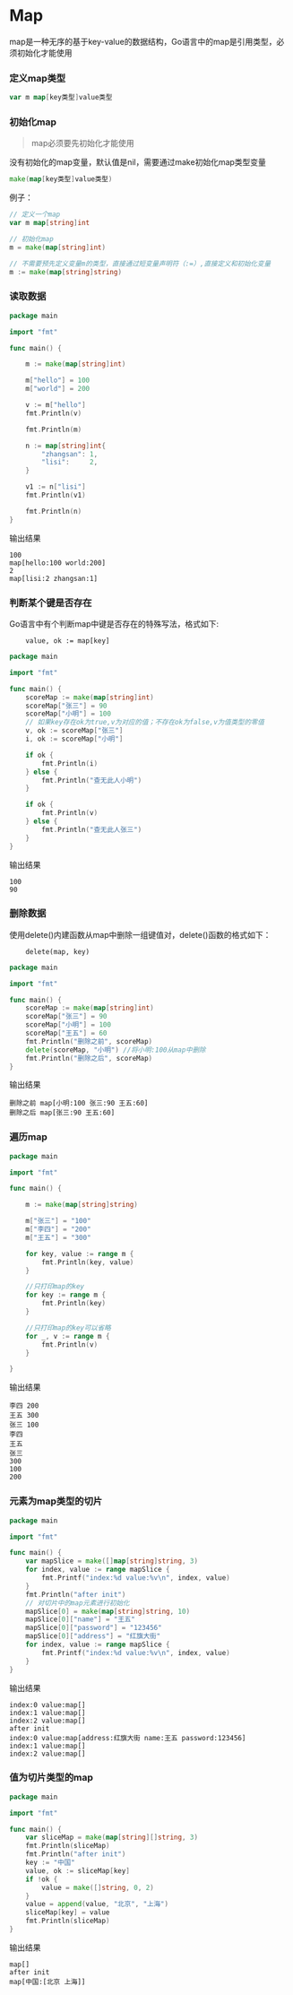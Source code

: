 # Map

map是一种无序的基于key-value的数据结构，Go语言中的map是引用类型，必须初始化才能使用

### 定义map类型

```go
var m map[key类型]value类型
```

### 初始化map

> map必须要先初始化才能使用

没有初始化的map变量，默认值是nil，需要通过make初始化map类型变量

```go
make(map[key类型]value类型)
```

例子：

```go
// 定义一个map
var m map[string]int

// 初始化map
m = make(map[string]int)

// 不需要预先定义变量m的类型，直接通过短变量声明符（:=）,直接定义和初始化变量
m := make(map[string]string)
```

### 读取数据

```go
package main

import "fmt"

func main() {

	m := make(map[string]int)

	m["hello"] = 100
	m["world"] = 200

	v := m["hello"]
	fmt.Println(v)

	fmt.Println(m)

	n := map[string]int{
		"zhangsan": 1,
		"lisi":     2,
	}

	v1 := n["lisi"]
	fmt.Println(v1)

	fmt.Println(n)
}

```

输出结果

```
100
map[hello:100 world:200]
2
map[lisi:2 zhangsan:1]
```

### 判断某个键是否存在

Go语言中有个判断map中键是否存在的特殊写法，格式如下:

```
    value, ok := map[key]   
```

```go
package main

import "fmt"

func main() {
	scoreMap := make(map[string]int)
	scoreMap["张三"] = 90
	scoreMap["小明"] = 100
	// 如果key存在ok为true,v为对应的值；不存在ok为false,v为值类型的零值
	v, ok := scoreMap["张三"]
	i, ok := scoreMap["小明"]

	if ok {
		fmt.Println(i)
	} else {
		fmt.Println("查无此人小明")
	}

	if ok {
		fmt.Println(v)
	} else {
		fmt.Println("查无此人张三")
	}
}

```

输出结果

```
100
90
```

### 删除数据

使用delete()内建函数从map中删除一组键值对，delete()函数的格式如下：

```
    delete(map, key)  
```

```go
package main

import "fmt"

func main() {
	scoreMap := make(map[string]int)
	scoreMap["张三"] = 90
	scoreMap["小明"] = 100
	scoreMap["王五"] = 60
	fmt.Println("删除之前", scoreMap)
	delete(scoreMap, "小明") //将小明:100从map中删除
	fmt.Println("删除之后", scoreMap)
}
```

输出结果

```
删除之前 map[小明:100 张三:90 王五:60]
删除之后 map[张三:90 王五:60]
```

### 遍历map

```go
package main

import "fmt"

func main() {

	m := make(map[string]string)

	m["张三"] = "100"
	m["李四"] = "200"
	m["王五"] = "300"

	for key, value := range m {
		fmt.Println(key, value)
	}

	//只打印map的key
	for key := range m {
		fmt.Println(key)
	}

	//只打印map的key可以省略
	for _, v := range m {
		fmt.Println(v)
	}

}
```

输出结果

```
李四 200
王五 300
张三 100
李四
王五
张三
300
100
200
```

### 元素为map类型的切片

```go
package main

import "fmt"

func main() {
	var mapSlice = make([]map[string]string, 3)
	for index, value := range mapSlice {
		fmt.Printf("index:%d value:%v\n", index, value)
	}
	fmt.Println("after init")
	// 对切片中的map元素进行初始化
	mapSlice[0] = make(map[string]string, 10)
	mapSlice[0]["name"] = "王五"
	mapSlice[0]["password"] = "123456"
	mapSlice[0]["address"] = "红旗大街"
	for index, value := range mapSlice {
		fmt.Printf("index:%d value:%v\n", index, value)
	}
}
```

输出结果

```
index:0 value:map[]
index:1 value:map[]
index:2 value:map[]
after init
index:0 value:map[address:红旗大街 name:王五 password:123456]
index:1 value:map[]
index:2 value:map[]
```

### 值为切片类型的map

```go
package main

import "fmt"

func main() {
	var sliceMap = make(map[string][]string, 3)
	fmt.Println(sliceMap)
	fmt.Println("after init")
	key := "中国"
	value, ok := sliceMap[key]
	if !ok {
		value = make([]string, 0, 2)
	}
	value = append(value, "北京", "上海")
	sliceMap[key] = value
	fmt.Println(sliceMap)
}

```

输出结果

```
map[]
after init
map[中国:[北京 上海]]
```

